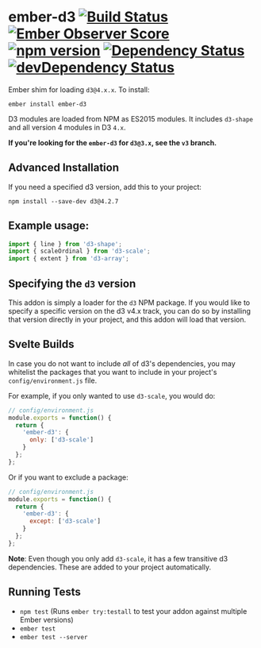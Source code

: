 # ember-d3 [![Build Status](https://travis-ci.org/brzpegasus/ember-d3.svg?branch=master)](https://travis-ci.org/brzpegasus/ember-d3) [![Ember Observer Score](https://emberobserver.com/badges/ember-d3.svg)](https://emberobserver.com/addons/ember-d3) [![npm version](https://badge.fury.io/js/ember-d3.svg)](https://badge.fury.io/js/ember-d3) [![Dependency Status](https://david-dm.org/brzpegasus/ember-d3.svg)](https://david-dm.org/brzpegasus/ember-d3) [![devDependency Status](https://david-dm.org/brzpegasus/ember-d3/dev-status.svg)](https://david-dm.org/brzpegasus/ember-d3.svg#info=devDependencies)

Ember shim for loading `d3@4.x.x`. To install:

```
ember install ember-d3
```

D3 modules are loaded from NPM as ES2015 modules. It includes `d3-shape` and all version 4 modules in D3 `4.x`.

**If you're looking for the `ember-d3` for `d3@3.x`, see the `v3` branch.**

## Advanced Installation

If you need a specified d3 version, add this to your project:

```
npm install --save-dev d3@4.2.7
```

## Example usage:

```js
import { line } from 'd3-shape';
import { scaleOrdinal } from 'd3-scale';
import { extent } from 'd3-array';
```

## Specifying the `d3` version

This addon is simply a loader for the `d3` NPM package. If you would like to
specify a specific version on the d3 v4.x track, you can do so by installing that
version directly in your project, and this addon will load that version.

## Svelte Builds

In case you do not want to include *all* of d3's dependencies, you may whitelist the packages
that you want to include in your project's `config/environment.js` file.

For example, if you only wanted to use `d3-scale`, you would do:

```js
// config/environment.js
module.exports = function() {
  return {
    'ember-d3': {
      only: ['d3-scale']
    }
  };
};
```

Or if you want to exclude a package:

```js
// config/environment.js
module.exports = function() {
  return {
    'ember-d3': {
      except: ['d3-scale']
    }
  };
};
```

**Note**: Even though you only add `d3-scale`, it has a few transitive d3 dependencies.
These are added to your project automatically.

## Running Tests

* `npm test` (Runs `ember try:testall` to test your addon against multiple Ember versions)
* `ember test`
* `ember test --server`
